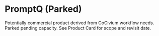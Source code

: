 <!-- status: stub; target: 150+ words -->
<!-- status: stub; target: 150+ words -->
<!-- status: stub; target: 150+ words -->
<!-- status: stub; target: 150+ words -->
# PromptQ (Parked)
Potentially commercial product derived from CoCivium workflow needs.  Parked pending capacity.  See Product Card for scope and revisit date.





